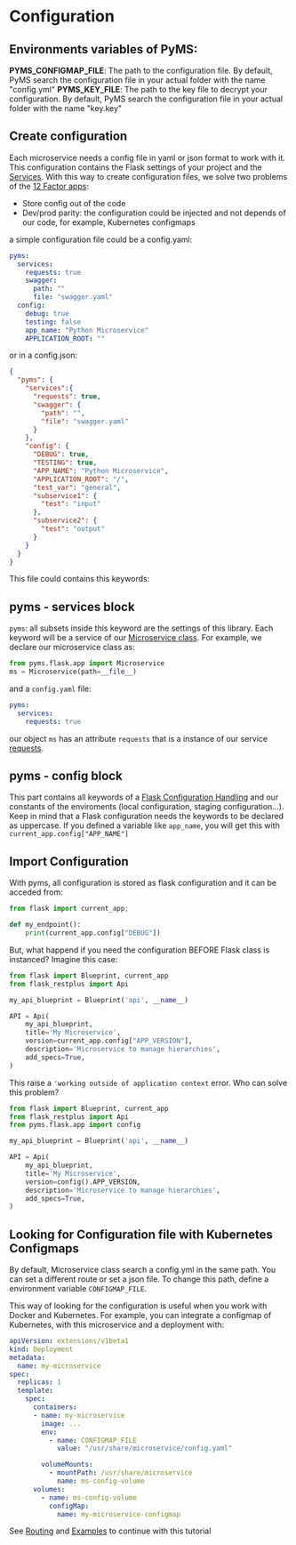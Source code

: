# Configuration

## Environments variables of PyMS:

**PYMS_CONFIGMAP_FILE**: The path to the configuration file. By default, PyMS search the configuration file in your
actual folder with the name "config.yml"
**PYMS_KEY_FILE**: The path to the key file to decrypt your configuration. By default, PyMS search the configuration file in your
actual folder with the name "key.key"

## Create configuration
Each microservice needs a config file in yaml or json format to work with it. This configuration contains
the Flask settings of your project and the [Services](services.md). With this way to create configuration files, we 
solve two problems of the [12 Factor apps](https://12factor.net/):

- Store config out of the code
- Dev/prod parity: the configuration could be injected and not depends of our code, for example, Kubernetes configmaps

a simple configuration file could be a config.yaml:

```yaml
pyms:
  services:
    requests: true
    swagger:
      path: ""
      file: "swagger.yaml"
  config:
    debug: true
    testing: false
    app_name: "Python Microservice"
    APPLICATION_ROOT: ""
```

or in a config.json:

```json
{
  "pyms": {
    "services":{
      "requests": true,
      "swagger": {
        "path": "",
        "file": "swagger.yaml"
      }
    },
    "config": {
      "DEBUG": true,
      "TESTING": true,
      "APP_NAME": "Python Microservice",
      "APPLICATION_ROOT": "/",
      "test_var": "general",
      "subservice1": {
        "test": "input"
      },
      "subservice2": {
        "test": "output"
      }
    }
  }
}
```

This file could contains this keywords:

## pyms - services block

```pyms```: all subsets inside this keyword are the settings of this library. Each keyword will be a service of our
[Microservice class](ms_class.md). For example, we declare our microservice class as:

```python
from pyms.flask.app import Microservice
ms = Microservice(path=__file__)
```
and a `config.yaml` file:

```yaml
pyms:
  services:
    requests: true
```

our object `ms` has an attribute `requests` that is a instance of our service [requests](services.md). 

## pyms - config block
This part contains all keywords of a [Flask Configuration Handling](http://flask.pocoo.org/docs/1.0/config/) and our 
constants of the enviroments (local configuration, staging configuration...). Keep in mind that a Flask configuration needs
the keywords to be declared as uppercase. If you defined a variable like `app_name`, you will get this with 
`current_app.config["APP_NAME"]`


## Import Configuration
With pyms, all configuration is stored as flask configuration and it can be acceded from:

```python
from flask import current_app; 

def my_endpoint():
	print(current_app.config["DEBUG"])
```

But, what happend if you need the configuration BEFORE Flask class is instanced? Imagine this case:

```python
from flask import Blueprint, current_app
from flask_restplus import Api

my_api_blueprint = Blueprint('api', __name__)

API = Api(
    my_api_blueprint,
    title='My Microservice',
    version=current_app.config["APP_VERSION"],
    description='Microservice to manage hierarchies',
    add_specs=True,
)
```

This raise a `'working outside of application context` error. Who can solve this problem?

```python
from flask import Blueprint, current_app
from flask_restplus import Api
from pyms.flask.app import config

my_api_blueprint = Blueprint('api', __name__)

API = Api(
    my_api_blueprint,
    title='My Microservice',
    version=config().APP_VERSION,
    description='Microservice to manage hierarchies',
    add_specs=True,
)
```


## Looking for Configuration file with Kubernetes Configmaps
By default, Microservice class search a config.yml in the same path. You can set a different route or set a json file.
To change this path, define a environment variable `CONFIGMAP_FILE`.

This way of looking for the configuration is useful when you work with Docker and Kubernetes. For example, you can integrate
a configmap of Kubernetes, with this microservice and a deployment with:

```yaml
apiVersion: extensions/v1beta1
kind: Deployment
metadata:
  name: my-microservice
spec:
  replicas: 1
  template:
    spec:
      containers:
      - name: my-microservice
        image: ...
        env:
          - name: CONFIGMAP_FILE
            value: "/usr/share/microservice/config.yaml"

        volumeMounts:
          - mountPath: /usr/share/microservice
            name: ms-config-volume
      volumes:
        - name: ms-config-volume
          configMap:
            name: my-microservice-configmap
```

See [Routing](routing.md) and [Examples](examples.md) to continue with this tutorial